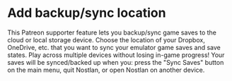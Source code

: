 # Add backup/sync location

This Patreon supporter feature lets you backup/sync game saves to the cloud or local storage device.  Choose the location of your Dropbox, OneDrive, etc. that you want to sync your emulator game saves and save states.  Play across multiple devices without losing in-game progress!  Your saves will be synced/backed up when you: press the "Sync Saves" button on the main menu, quit Nostlan, or open Nostlan on another device.
